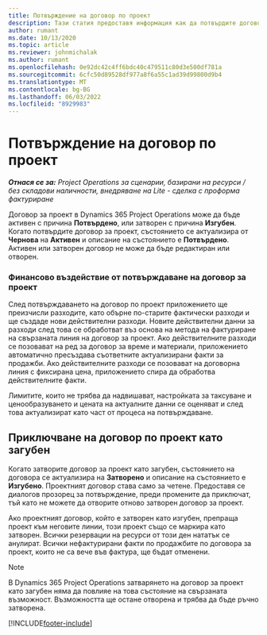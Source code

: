 ```yaml
---
title: Потвърждение на договор по проект
description: Тази статия предоставя информация как да потвърдите договор в Project Operations.
author: rumant
ms.date: 10/13/2020
ms.topic: article
ms.reviewer: johnmichalak
ms.author: rumant
ms.openlocfilehash: 0e92dc42c4ff6bdc40c479511c80d3e500df781a
ms.sourcegitcommit: 6cfc50d89528df977a8f6a55c1ad39d99800d9b4
ms.translationtype: MT
ms.contentlocale: bg-BG
ms.lasthandoff: 06/03/2022
ms.locfileid: "8929983"
---
```

# <a name="confirm-a-project-contract"></a>Потвърждение на договор по проект

_**Отнася се за:** Project Operations за сценарии, базирани на ресурси / без складови наличности, внедряване на Lite - сделка с проформа фактуриране_

Договор за проект в Dynamics 365 Project Operations може да бъде активен с причина **Потвърдено**, или затворен с причина **Изгубен**. Когато потвърдите договор за проект, състоянието се актуализира от **Чернова** на **Активен** и описание на състоянието е **Потвърдено**. Активен или затворен договор не може да бъде редактиран или отворен. 

### <a name="financial-impact-of-confirming-a-project-contract"></a>Финансово въздействие от потвърждаване на договор за проект

След потвърждаването на договор по проект приложението ще преизчисли разходите, като обърне по-старите фактически разходи и ще създаде нови действителни разходи. Новите действителни данни за разходи след това се обработват въз основа на метода на фактуриране на свързаната линия на договор за проект. Ако действителните разходи се позовават на ред за договор за време и материали, приложението автоматично пресъздава съответните актуализирани факти за продажби. Ако действителните разходи се позовават на договорна линия с фиксирана цена, приложението спира да обработва действителните факти.

Лимитите, които не трябва да надвишават, настройката за таксуване и ценообразуването и цената на актуалните данни се оценяват и след това актуализират като част от процеса на потвърждаване.

## <a name="close-a-project-contract-as-lost"></a>Приключване на договор по проект като загубен

Когато затворите договор за проект като загубен, състоянието на договора се актуализира на **Затворено** и описание на състоянието е **Изгубено**. Проектният договор става само за четене. Предоставя се диалогов прозорец за потвърждение, преди промените да приключат, тъй като не можете да отворите отново затворен договор за проект.

Ако проектният договор, който е затворен като изгубен, препраща проект към неговите линии, този проект също се маркира като затворен. Всички резервации на ресурси от този ден нататък се анулират. Всички нефактурирани факти по продажбите по договора за проект, които не са вече във фактура, ще бъдат отменени.

> [!NOTE]
> В Dynamics 365 Project Operations затварянето на договор за проект като загубен няма да повлияе на това състояние на свързаната възможност. Възможността ще остане отворена и трябва да бъде ръчно затворена.


[!INCLUDE[footer-include](../../includes/footer-banner.md)]